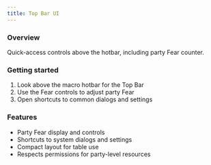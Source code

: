 ```yaml
---
title: Top Bar UI
---
```


### Overview
Quick-access controls above the hotbar, including party Fear counter.

### Getting started
1) Look above the macro hotbar for the Top Bar
2) Use the Fear controls to adjust party Fear
3) Open shortcuts to common dialogs and settings

### Features
- Party Fear display and controls
- Shortcuts to system dialogs and settings
- Compact layout for table use
- Respects permissions for party-level resources